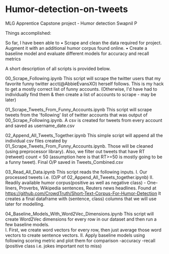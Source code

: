 # Humor-detection-on-tweets
MLG Apprentice Capstone project - Humor detection 
Swapnil P

Things accomplished:

So far, I have been able to 
•	Scrape and clean the data required for project. Augment it with an additional humor corpus found online.
•	Create a baseline model and evaluate different models for accuracy and recall metrics

A short description of all scripts is provided below.

00_Scrape_Following.ipynb
This script will scrape the twitter users that my favorite funny twitter acct(@AbbieEvansXO) herself follows. This is my hack to get a mostly correct list of funny accounts. (Otherwise, I'd have had to individually find them & then create a list of accounts to scrape - may be later)

01_Scrape_Tweets_From_Funny_Accounts.ipynb
This script will scrape tweets from the 'following' list of twitter accounts that was output of 00_Scrape_Following.ipynb. A csv is created for tweets from every account and saved as username_date.csv

02_Append_All_Tweets_Together.ipynb
This simple script will append all the individual csv files created by 01_Scrape_Tweets_From_Funny_Accounts.ipynb. Those will be cleaned (using preprocessor library). Also, we filter out tweets that have RT (retweet) count < 50 (assumption here is that RT>=50 is mostly going to be a funny tweet). Final O/P saved in Tweets_Combined.csv

03_Read_All_Data.ipynb
This script reads the following inputs.
I.	Our processed tweets i.e.  (O/P of 02_Append_All_Tweets_together.ipynb)
II.	Readily available humor corpus(positive as well as negative class) - One-liners, Proverbs, Wikipedia sentences, Reuters news headlines. Found at https://github.com/CrowdTruth/Short-Text-Corpus-For-Humor-Detection
It creates a final dataframe with (sentence, class) columns that we will use later for modelling.

04_Baseline_Models_With_Word2Vec_Dimensions.ipynb
This script will create Word2Vec dimensions for every row in our dataset and then run a few baseline models.   
I.	First, we create word vectors for every row, then just average those word vectors to create sentence vectors.
II.	Apply baseline models using following scoring metric and plot them for comparison
   -accuracy
   -recall (positive class i.e. jokes important not to miss)


